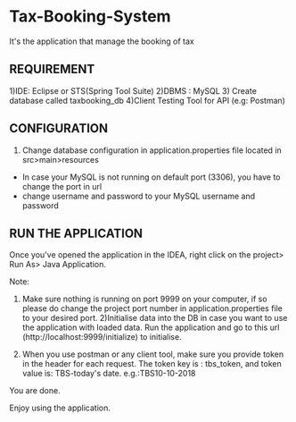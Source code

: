 # Tax-Booking-System
It's the application that manage the booking of tax

REQUIREMENT
-------------
1)IDE: Eclipse or STS(Spring Tool Suite)
2)DBMS : MySQL
3) Create database called taxbooking_db
4)Client Testing Tool for API (e.g: Postman)

CONFIGURATION
--------------
1) Change database configuration in application.properties file located in src>main>resources

- In case your MySQL is not running on default port (3306), you have to change the port in url
- change username and password to your MySQL username and password


RUN THE APPLICATION
----------------------
Once you've opened the application in the IDEA, right click on the project> Run As> Java Application.


Note: 
1) Make sure nothing is running on port 9999 on your computer, if so please do change the project port number in application.properties file to your desired port.
2)Initialise data into the DB in case you want to use the application with loaded data. Run the application and go to this url (http://localhost:9999/initialize) to initialise.

3) When you use postman or any client tool, make sure you provide token in the header for each request. 
The token key is : tbs_token, and token value is: TBS-today's date. e.g.:TBS10-10-2018

You are done.

Enjoy using the application.







